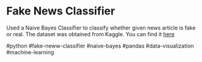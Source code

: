 # Fake News Classifier

Used a Naive Bayes Classifier to classify whether given news article is fake or real.
The dataset was obtained from Kaggle. You can find it [here](https://www.kaggle.com/ruchi798/source-based-news-classification)

#python #fake-neww-classifier #naive-bayes #pandas #data-visualization #machine-learning
